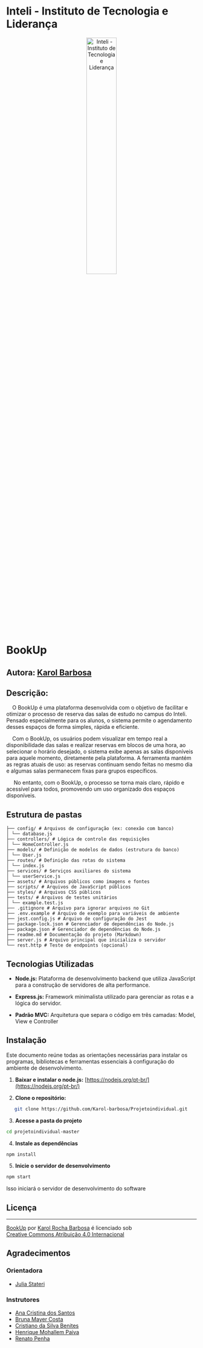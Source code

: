 # Inteli - Instituto de Tecnologia e Liderança

<p align="center">
<a href= "https://www.inteli.edu.br/"><img src="assets//inteli.png" alt="Inteli - Instituto de Tecnologia e Liderança" border="0" width="40%"></a>
</p>

# BookUp
## Autora: <a href="https://www.linkedin.com/in/karolbarbosarocha/">Karol Barbosa</a>

## Descrição:

&nbsp;&nbsp;&nbsp;&nbsp;O BookUp é uma plataforma desenvolvida com o objetivo de facilitar e otimizar o processo de reserva das salas de estudo no campus do Inteli. Pensado especialmente para os alunos, o sistema permite o agendamento desses espaços de forma simples, rápida e eficiente.

&nbsp;&nbsp;&nbsp;&nbsp;Com o BookUp, os usuários podem visualizar em tempo real a disponibilidade das salas e realizar reservas em blocos de uma hora, ao selecionar o horário desejado, o sistema exibe apenas as salas disponíveis para aquele momento, diretamente pela plataforma. A ferramenta mantém as regras atuais de uso: as reservas continuam sendo feitas no mesmo dia e algumas salas permanecem fixas para grupos específicos. 

&nbsp;&nbsp;&nbsp;&nbsp; No entanto, com o BookUp, o processo se torna mais claro, rápido e acessível para todos, promovendo um uso organizado dos espaços disponíveis.

## Estrutura de pastas

```
├── config/ # Arquivos de configuração (ex: conexão com banco)
│ └── database.js
├── controllers/ # Lógica de controle das requisições
│ └── HomeController.js
├── models/ # Definição de modelos de dados (estrutura do banco)
│ └── User.js
├── routes/ # Definição das rotas do sistema
│ └── index.js
├── services/ # Serviços auxiliares do sistema
│ └── userService.js
├── assets/ # Arquivos públicos como imagens e fontes
├── scripts/ # Arquivos de JavaScript públicos
├── styles/ # Arquivos CSS públicos
├── tests/ # Arquivos de testes unitários
│ └── example.test.js
├── .gitignore # Arquivo para ignorar arquivos no Git
├── .env.example # Arquivo de exemplo para variáveis de ambiente
├── jest.config.js # Arquivo de configuração do Jest
├── package-lock.json # Gerenciador de dependências do Node.js
├── package.json # Gerenciador de dependências do Node.js
├── readme.md # Documentação do projeto (Markdown)
├── server.js # Arquivo principal que inicializa o servidor
└── rest.http # Teste de endpoints (opcional)
```

## Tecnologias Utilizadas

* **Node.js:** Plataforma de desenvolvimento backend que utiliza JavaScript para a construção de servidores de alta performance.

* **Express.js:** Framework minimalista utilizado para gerenciar as rotas e a lógica do servidor.

* **Padrão MVC:** Arquitetura que separa o código em três camadas: Model, View e Controller

## Instalação

Este documento reúne todas as orientações necessárias para instalar os programas, bibliotecas e ferramentas essenciais à configuração do ambiente de desenvolvimento.

1. **Baixar e instalar o node.js:** [https://nodejs.org/pt-br/](https://nodejs.org/pt-br/)

2. **Clone o repositório:**

```bash
   git clone https://github.com/Karol-barbosa/Projetoindividual.git
```

3. **Acesse a pasta do projeto**

```bash
cd projetoindividual-master
```

4. **Instale as dependências**
    
```bash
npm install
```

5. **Inicie o servidor de desenvolvimento**
    
```bash
npm start
```

 Isso iniciará o servidor de desenvolvimento do software

## Licença
-------


<p xmlns:cc="http://creativecommons.org/ns#" xmlns:dct="http://purl.org/dc/terms/"><a property="dct:title" rel="cc:attributionURL" href="https://github.com/Karol-barbosa/Projetoindividual.git">BookUp</a> por <a rel="cc:attributionURL dct:creator" property="cc:attributionName" href="https://github.com/Karol-barbosa">Karol Rocha Barbosa</a> é licenciado sob <a href="https://creativecommons.org/licenses/by/4.0/?ref=chooser-v1" target="_blank" rel="license noopener noreferrer" style="display:inline-block;">Creative Commons Atribuição 4.0 Internacional<img estilo="altura:22px!importante;margem-esquerda:3px;alinhamento-vertical:texto-inferior;" src="https://mirrors.creativecommons.org/presskit/icons/cc.svg?ref=chooser-v1" alt=""><img estilo="altura:22px!importante;margem-esquerda:3px;alinhamento-vertical:texto-inferior;" src="https://mirrors.creativecommons.org/presskit/icons/by.svg?ref=chooser-v1" alt=""></a></p>

## Agradecimentos

 ### Orientadora
 - <a href="https://www.linkedin.com/in/juliastateri/">Julia Stateri</a>

 ### Instrutores

 - <a href="https://www.linkedin.com/in/anacristinadossantos/">Ana Cristina dos Santos</a>
- <a href="https://www.linkedin.com/in/bruna-mayer/">Bruna Mayer Costa</a>
- <a href="https://www.linkedin.com/in/cristiano-benites-ph-d-687647a8/">Cristiano da Silva Benites</a>
- <a href="https://www.linkedin.com/in/henrique-mohallem-paiva-6854b460/">Henrique Mohallem Paiva</a>
- <a href="https://www.linkedin.com/in/renato-penha/">Renato Penha</a>
